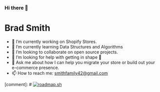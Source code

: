 ### Hi there 👋

# Brad Smith


- 🔭 I’m currently working on Shopify Stores.
- 🌱 I’m currently learning Data Structures and Algorithms
- 👯 I’m looking to collaborate on open source projects.
- 🤔 I’m looking for help with getting in shape 💪
- 💬 Ask me about how I can help you migrate your store or build out your e-commerce presence.
- 📫 How to reach me: smithfamily42@gmail.com



[comment]: # [![roadmap.sh](https://roadmap.sh/card/wide/66b5062ae70e3d5622c54b4b?variant=dark&roadmaps=python%2Csql)](https://roadmap.sh)
